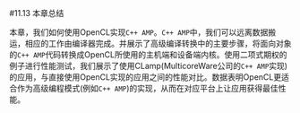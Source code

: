 #11.13 本章总结

本章，我们如何使用OpenCL实现`C++ AMP`。`C++ AMP`中，我们可以远离数据搬运，相应的工作由编译器完成。并展示了高级编译转换中的主要步骤，将面向对象的`C++ AMP`代码转换成OpenCL所使用的主机端和设备端内核。使用二项式期权的例子进行性能测试，我们展示了使用CLamp(MulticoreWare公司的`C++ AMP`实现)的应用，与直接使用OpenCL实现的应用之间的性能对比。数据表明OpenCL更适合作为高级编程模式(例如`C++ AMP`)的实现，从而在对应平台上让应用获得最佳性能。
